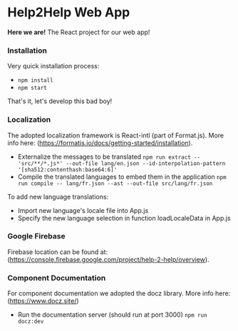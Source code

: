 # Help2Help Web App

**Here we are!** The React project for our web app! 

### Installation

Very quick installation process:
* `npm install`
* `npm start`

That's it, let's develop this bad boy!

### Localization

The adopted localization framework is React-intl (part of Format.js). More info here: (https://formatjs.io/docs/getting-started/installation).

* Externalize the messages to be translated
`npm run extract -- 'src/**/*.js*' --out-file lang/en.json --id-interpolation-pattern '[sha512:contenthash:base64:6]'`
* Compile the translated languages to embed them in the application 
`npm run compile -- lang/fr.json --ast --out-file src/lang/fr.json`

To add new language translations:
* Import new language's locale file into App.js
* Specify the new language selection in function loadLocaleData in App.js

### Google Firebase

Firebase location can be found at: (https://console.firebase.google.com/project/help-2-help/overview).

### Component Documentation

For component documentation we adopted the docz library. More info here: (https://www.docz.site/)

* Run the documentation server (should run at port 3000)
`npm run docz:dev`